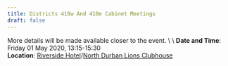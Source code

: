 ```yaml
---
title: Districts 410w And 410e Cabinet Meetings
draft: false
---
```


More details will be made available closer to the event. \ \\
**Date and Time**: Friday 01 May 2020, 13:15-15:30 \
**Location**: [Riverside Hotel](/venue)/[North Durban Lions Clubhouse](http://northdurbanlions.org.za/club-details/meetings-and-location)
